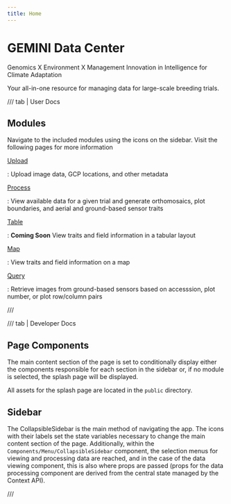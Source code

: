 ```yaml
---
title: Home
---
```


# GEMINI Data Center

Genomics X Environment X Management Innovation in Intelligence for Climate Adaptation

Your all-in-one resource for managing data for large-scale breeding trials.

/// tab | User Docs

## Modules

Navigate to the included modules using the icons on the sidebar. Visit the following pages for more information

[Upload](upload.md)

: Upload image data, GCP locations, and other metadata

[Process](process.md)

: View available data for a given trial and generate orthomosaics, plot boundaries, and aerial and ground-based sensor traits

[Table](table.md)

: **Coming Soon** View traits and field information in a tabular layout

[Map](map.md)

: View traits and field information on a map

[Query](query.md)

: Retrieve images from ground-based sensors based on accesssion, plot number, or plot row/column pairs

///

/// tab | Developer Docs

## Page Components

The main content section of the page is set to conditionally display either the components responsible for each section in the sidebar or, if no module is selected, the splash page will be displayed.

All assets for the splash page are located in the `public` directory.

## Sidebar

The CollapsibleSidebar is the main method of navigating the app. The icons with their labels set the state variables necessary to change the main content section of the page. Additionally, within the `Components/Menu/CollapsibleSidebar` component, the selection menus for viewing and processing data are reached, and in the case of the data viewing component, this is also where props are passed (props for the data processing component are derived from the central state managed by the Context API).

///
